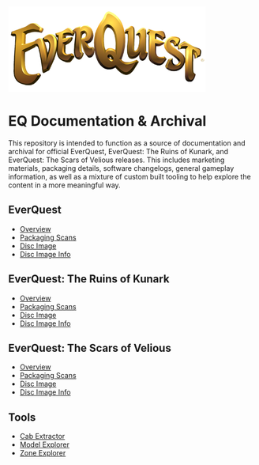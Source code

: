 ![](everquest-logo.png)

# EQ Documentation & Archival
This repository is intended to function as a source of documentation and archival for official EverQuest, EverQuest: The Ruins of Kunark, and EverQuest: The Scars of Velious releases. This includes marketing materials, packaging details, software changelogs, general gameplay information, as well as a mixture of custom built tooling to help explore the content in a more meaningful way.

## EverQuest
- [Overview](games/everquest/readme.md)
- [Packaging Scans](games/everquest/scans/)
- [Disc Image](games/everquest/everquest.iso)
- [Disc Image Info](games/everquest/everquest.iso.md)

## EverQuest: The Ruins of Kunark
- [Overview](games/kunark/readme.md)
- [Packaging Scans](games/kunark/scans/)
- [Disc Image](games/kunark/kunark.iso)
- [Disc Image Info](games/kunark/kunark.iso.md)

## EverQuest: The Scars of Velious
- [Overview](games/velious/readme.md)
- [Packaging Scans](games/velious/scans/)
- [Disc Image](games/velious/velious.iso)
- [Disc Image Info](games/velious/velious.iso.md)

## Tools
- [Cab Extractor](tools/cab-extractor/readme.md)
- [Model Explorer](tools/model-explorer/readme.md)
- [Zone Explorer](tools/zone-explorer/readme.md)